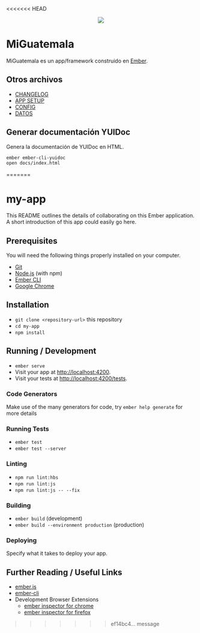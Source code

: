<<<<<<< HEAD
<p align="center">
  <a href="http://redciudadana.org"><img width="auto" src="http://redciudadana.org/wp-content/uploads/2018/05/red-logo-01.png"></a>
</p>

# MiGuatemala

MiGuatemala es un app/framework construido en [Ember](http://emberjs.com).

## Otros archivos
- [CHANGELOG](https://github.com/RedCiudadana/MiGuatemala/blob/update/CHANGELOG.md)
- [APP SETUP](https://github.com/RedCiudadana/MiGuatemala/blob/update/documentation/APP_SETUP.md)
- [CONFIG](https://github.com/RedCiudadana/MiGuatemala/blob/update/documentation/CONFIG.md)
- [DATOS](https://github.com/RedCiudadana/MiGuatemala/blob/update/documentation/DATOS.md)

## Generar documentación YUIDoc
Genera la documentación de YUIDoc en HTML.
```bash
ember ember-cli-yuidoc
open docs/index.html
```
=======
# my-app

This README outlines the details of collaborating on this Ember application.
A short introduction of this app could easily go here.

## Prerequisites

You will need the following things properly installed on your computer.

* [Git](https://git-scm.com/)
* [Node.js](https://nodejs.org/) (with npm)
* [Ember CLI](https://ember-cli.com/)
* [Google Chrome](https://google.com/chrome/)

## Installation

* `git clone <repository-url>` this repository
* `cd my-app`
* `npm install`

## Running / Development

* `ember serve`
* Visit your app at [http://localhost:4200](http://localhost:4200).
* Visit your tests at [http://localhost:4200/tests](http://localhost:4200/tests).

### Code Generators

Make use of the many generators for code, try `ember help generate` for more details

### Running Tests

* `ember test`
* `ember test --server`

### Linting

* `npm run lint:hbs`
* `npm run lint:js`
* `npm run lint:js -- --fix`

### Building

* `ember build` (development)
* `ember build --environment production` (production)

### Deploying

Specify what it takes to deploy your app.

## Further Reading / Useful Links

* [ember.js](https://emberjs.com/)
* [ember-cli](https://ember-cli.com/)
* Development Browser Extensions
  * [ember inspector for chrome](https://chrome.google.com/webstore/detail/ember-inspector/bmdblncegkenkacieihfhpjfppoconhi)
  * [ember inspector for firefox](https://addons.mozilla.org/en-US/firefox/addon/ember-inspector/)
>>>>>>> ef14bc4... message
